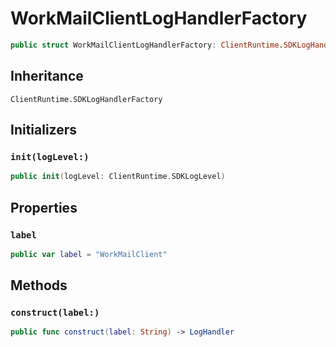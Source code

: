 # WorkMailClientLogHandlerFactory

``` swift
public struct WorkMailClientLogHandlerFactory: ClientRuntime.SDKLogHandlerFactory 
```

## Inheritance

`ClientRuntime.SDKLogHandlerFactory`

## Initializers

### `init(logLevel:)`

``` swift
public init(logLevel: ClientRuntime.SDKLogLevel) 
```

## Properties

### `label`

``` swift
public var label = "WorkMailClient"
```

## Methods

### `construct(label:)`

``` swift
public func construct(label: String) -> LogHandler 
```
